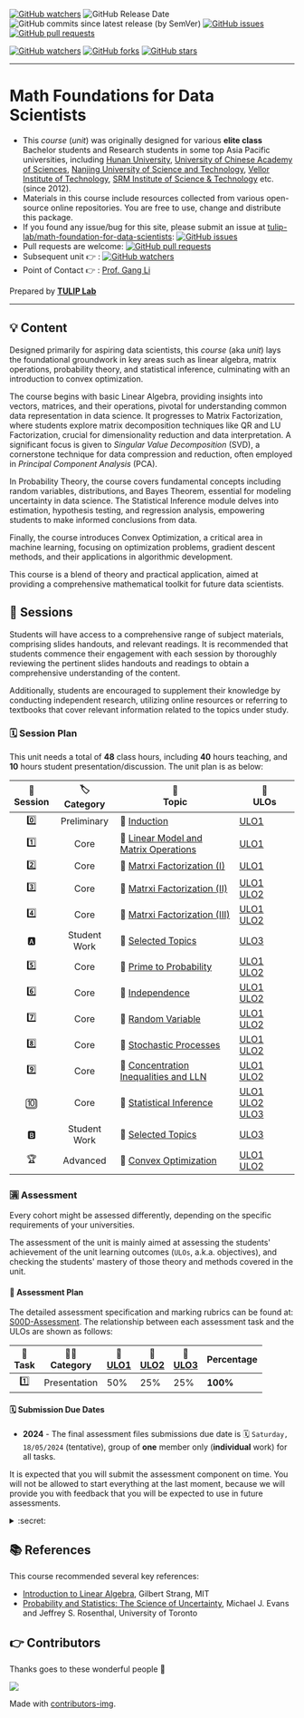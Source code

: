 [![GitHub watchers](https://img.shields.io/badge/tulip--lab-Math--Foundations-brightgreen?style=plastic)](https://github.com/tulip-lab/math-foundation-for-data-scientists)
![GitHub Release Date](https://img.shields.io/github/release-date/tulip-lab/math-foundation-for-data-scientists)
![GitHub commits since latest release (by SemVer)](https://img.shields.io/github/commits-since/tulip-lab/math-foundation-for-data-scientists/latest)
[![GitHub issues](https://img.shields.io/github/issues/tulip-lab/math-foundation-for-data-scientists)](https://github.com/tulip-lab/math-foundation-for-data-scientists/issues)
[![GitHub pull requests](https://img.shields.io/github/issues-pr/tulip-lab/math-foundation-for-data-scientists)](https://github.com/tulip-lab/math-foundation-for-data-scientists/pulls) 


[![GitHub watchers](https://img.shields.io/github/watchers/tulip-lab/Math.svg?style=social&label=Watch)](https://GitHub.com/tulip-lab/math-foundation-for-data-scientists/watchers/)
[![GitHub forks](https://img.shields.io/github/forks/tulip-lab/Math.svg?style=social&label=Fork)](https://GitHub.com/tulip-lab/math-foundation-for-data-scientists/network/)
[![GitHub stars](https://img.shields.io/github/stars/tulip-lab/Math.svg?style=social&label=Star)](https://GitHub.com/tulip-lab/math-foundation-for-data-scientists/stargazers/)

----

# Math Foundations for Data Scientists

- This *course* (*unit*) was originally designed for various **elite class** Bachelor students and Research students in some top Asia Pacific universities, including [Hunan University](https://www.hnu.edu.cn), [University of Chinese Academy of Sciences](http://www.ucas.edu.cn), [Nanjing University of Science and Technology](http://www.njust.edu.cn), [Vellor Institute of Technology](http://www.vit.ac.in), [SRM Institute of Science & Technology](https://www.srmist.edu.in/) etc. (since 2012).
- Materials in this course include resources collected from various open-source online repositories. You are free to use, change and distribute this package.
- If you found any issue/bug for this site, please submit an issue at [tulip-lab/math-foundation-for-data-scientists](https://github.com/tulip-lab/math-foundation-for-data-scientists/issues): [![GitHub issues](https://img.shields.io/github/issues/tulip-lab/math-foundation-for-data-scientists)](https://github.com/tulip-lab/math-foundation-for-data-scientists/issues)
- Pull requests are welcome: [![GitHub pull requests](https://img.shields.io/github/issues-pr/tulip-lab/math-foundation-for-data-scientists)](https://github.com/tulip-lab/math-foundation-for-data-scientists/pulls) 
- Subsequent unit :point_right: : [![GitHub watchers](https://img.shields.io/badge/tulip--lab-Pattern--Classification-brightgreen?style=plastic)](https://github.com/tulip-lab/pattern-classification) 
- Point of Contact :point_right: : [Prof. Gang Li](https://github.com/tuliplab)

Prepared by **[TULIP Lab](https://www.tulip.org.au/members)**

---

## :bulb: Content

Designed primarily for aspiring data scientists, this *course* (aka *unit*) lays the foundational groundwork in key areas such as linear algebra, matrix operations, probability theory, and statistical inference, culminating with an introduction to convex optimization.

The course begins with basic Linear Algebra, providing insights into vectors, matrices, and their operations, pivotal for understanding common data representation in data science. It progresses to Matrix Factorization, where students explore matrix decomposition techniques like QR and LU Factorization, crucial for dimensionality reduction and data interpretation. A significant focus is given to *Singular Value Decomposition* (SVD), a cornerstone technique for data compression and reduction, often employed in *Principal Component Analysis* (PCA). 

In Probability Theory, the course covers fundamental concepts including random variables, distributions, and Bayes Theorem, essential for modeling uncertainty in data science. The Statistical Inference module delves into estimation, hypothesis testing, and regression analysis, empowering students to make informed conclusions from data. 

Finally, the course introduces Convex Optimization, a critical area in machine learning, focusing on optimization problems, gradient descent methods, and their applications in algorithmic development.

This course is a blend of theory and practical application, aimed at providing a comprehensive mathematical toolkit for future data scientists.

## :ledger: Sessions

Students will have access to a comprehensive range of subject materials, comprising slides handouts, and relevant readings. It is recommended that students commence their engagement with each session by thoroughly reviewing the pertinent slides handouts and readings to obtain a comprehensive understanding of the content.

Additionally, students are encouraged to supplement their knowledge by conducting independent research, utilizing online resources or referring to textbooks that cover relevant information related to the topics under study.


### :spiral_calendar: Session Plan

This unit needs a total of **48** class hours, including **40** hours teaching, and **10** hours student presentation/discussion. The unit plan is as below:



| :microscope: <br> Session  |  :label: <br> Category  | :ledger: <br> Topic |  :dart: <br> ULOs  |  
| :----: |  :---: | ------|-------|  
| :zero: | Preliminary | :book: [Induction](S00-Induction/README.md) | [ULO1](S00-Induction/S00C-Logistics.md#ULO1) | [![GitHub watchers](https://img.shields.io/badge/Math-Learning--Activity-yellow)](S00-Induction/S00D-Assessment.md#Activity-0) |  
| :one: | Core | :book: [Linear Model and Matrix Operations](S01-LinearModel/README.md) | [ULO1](S00-Induction/S00C-Logistics.md#ULO1) |  |  
| :two: | Core | :book: [Matrxi Factorization (I)](S02-Factorization-I/README.md) | [ULO1](S00-Induction/S00C-Logistics.md#ULO1) |  |  
| :three: | Core | :book: [Matrxi Factorization (II)](S03-Factorization-II/README.md) | [ULO1](S00-Induction/S00C-Logistics.md#ULO1) [ULO2](S00-Induction/S00C-Logistics.md#ULO2) |   |  
| :four: | Core | :book: [Matrxi Factorization (III)](S04-Factorization-III/README.md) | [ULO1](S00-Induction/S00C-Logistics.md#ULO1) [ULO2](S00-Induction/S00C-Logistics.md#ULO2) |   |  
| :a: | Student Work | :book: [Selected Topics](S00-Induction/S00D-Assessment.md#task-one---advanced-topic-presentation-25) | [ULO3](S00-Induction/S00C-Logistics.md#ULO3)  |  [![GitHub watchers](https://img.shields.io/badge/SML-Learning--Activity-yellow)](S00-Induction/S00D-Assessment.md#Activity-A) | 
| :five: | Core | :book: [Prime to Probability](S05-Prime/README.md) | [ULO1](S00-Induction/S00C-Logistics.md#ULO1) [ULO2](S00-Induction/S00C-Logistics.md#ULO2) |   | 
| :six: | Core | :book: [Independence](S06-Independence/README.md) | [ULO1](S00-Induction/S00C-Logistics.md#ULO1) [ULO2](S00-Induction/S00C-Logistics.md#ULO2) |   | 
| :seven: | Core | :book: [Random Variable](S07-RandomVariable/README.md) | [ULO1](S00-Induction/S00C-Logistics.md#ULO1) [ULO2](S00-Induction/S00C-Logistics.md#ULO2)  |   |  
| :eight: | Core | :book: [Stochastic Processes](S08-StochasticProcess/README.md) | [ULO1](S00-Induction/S00C-Logistics.md#ULO1) [ULO2](S00-Induction/S00C-Logistics.md#ULO2)  |   |  
| :nine: | Core | :book: [Concentration Inequalities and LLN](S09-Inequalities/README.md) |[ULO1](S00-Induction/S00C-Logistics.md#ULO1) [ULO2](S00-Induction/S00C-Logistics.md#ULO2) |   |  
| :keycap_ten: | Core | :book: [Statistical Inference](S10-Inference/README.md) | [ULO1](S00-Induction/S00C-Logistics.md#ULO1) [ULO2](S00-Induction/S00C-Logistics.md#ULO2) [ULO3](S00-Induction/S00C-Logistics.md#ULO3)   |   |  
| :b: | Student Work | :book: [Selected Topics](S00-Induction/S00D-Assessment.md#task-one---advanced-topic-presentation-25) | [ULO3](S00-Induction/S00C-Logistics.md#ULO3)  |  [![GitHub watchers](https://img.shields.io/badge/SML-Learning--Activity-yellow)](S00-Induction/S00D-Assessment.md#Activity-A) | 
| :trophy: | Advanced | :book: [Convex Optimization](https://github.com/tulip-lab/statistical-machine-learning/blob/main/S08-Optimisation/README.md) | [ULO1](S00-Induction/S00C-Logistics.md#ULO1) [ULO2](S00-Induction/S00C-Logistics.md#ULO2) | 


### :u6e80: Assessment

Every cohort might be assessed differently, depending on the specific requirements of your universities.

The assessment of the unit is mainly aimed at assessing the students' achievement of the unit learning outcomes (`ULOs`, a.k.a. objectives), and checking the students' mastery of those theory and methods covered in the unit. 

#### :book: Assessment Plan

The detailed assessment specification and marking rubrics can be found at:
[S00D-Assessment](S00-Induction/S00D-Assessment.md). The relationship between each assessment task and the ULOs are shown as follows:

| :microscope: <br> Task  |   :man_teacher: <br> Category |  :dart: <br> [ULO1](S00-Induction/S00C-Logistics.md#ULO1)  | :dart: <br> [ULO2](S00-Induction/S00C-Logistics.md#ULO2) |  :dart: <br> [ULO3](S00-Induction/S00C-Logistics.md#ULO3)  |  Percentage | 
| :----: |  :---: | ------|-------| ----- |  ----- |  
| :one: | Presentation | 50%| 25%  |   25%  | **100%** |   


#### :spiral_calendar: Submission Due Dates

- **2024** - The final assessment files submissions due date is :spiral_calendar: `Saturday, 18/05/2024` (tentative), group of **one** member only (**individual** work) for all tasks.

It is expected that you will submit the assessment component on time. You will not be allowed to start everything at the last moment, because we will provide you with feedback that you will be expected to use in future assessments.


<details><summary> :secret: </summary>

>If you find that you are having trouble meeting your deadlines, contact the [Unit Chair](S00-Induction/S00B-Team.md). 
</details>


## :books: References

This course recommended several key references:

- [Introduction to Linear Algebra](https://math.mit.edu/~gs/linearalgebra/), Gilbert Strang, MIT
- [Probability and Statistics: The Science of Uncertainty](https://www.utstat.toronto.edu/mikevans/jeffrosenthal/book.pdf), Michael J. Evans and Jeffrey S. Rosenthal, University of Toronto

## :point_right: Contributors 

Thanks goes to these wonderful people :tulip:  

<a href="https://github.com/tulip-lab/math-foundation-for-data-scientists/graphs/contributors">
  <img src="https://contrib.rocks/image?repo=tulip-lab/math-foundation-for-data-scientists" />
</a>


Made with [contributors-img](https://contrib.rocks).

